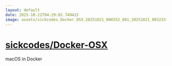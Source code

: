```yaml
---
layout: default
date: 2025-10-21T04:29:02.749415
image: assets/sickcodes_Docker_OSX_20251021_000352_801_20251021_003233--20251021T023233564--cropped.png
---
```


# [sickcodes/Docker-OSX](https://github.com/sickcodes/Docker-OSX/)

macOS in Docker
